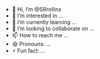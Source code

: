 - 👋 Hi, I’m @SRrollins
- 👀 I’m interested in ...
- 🌱 I’m currently learning ...
- 💞️ I’m looking to collaborate on ...
- 📫 How to reach me ...
- 😄 Pronouns: ...
- ⚡ Fun fact: ...

<!---
SRrollins/SRrollins is a ✨ special ✨ repository because its `README.md` (this file) appears on your GitHub profile.
You can click the Preview link to take a look at your changes.
--->
